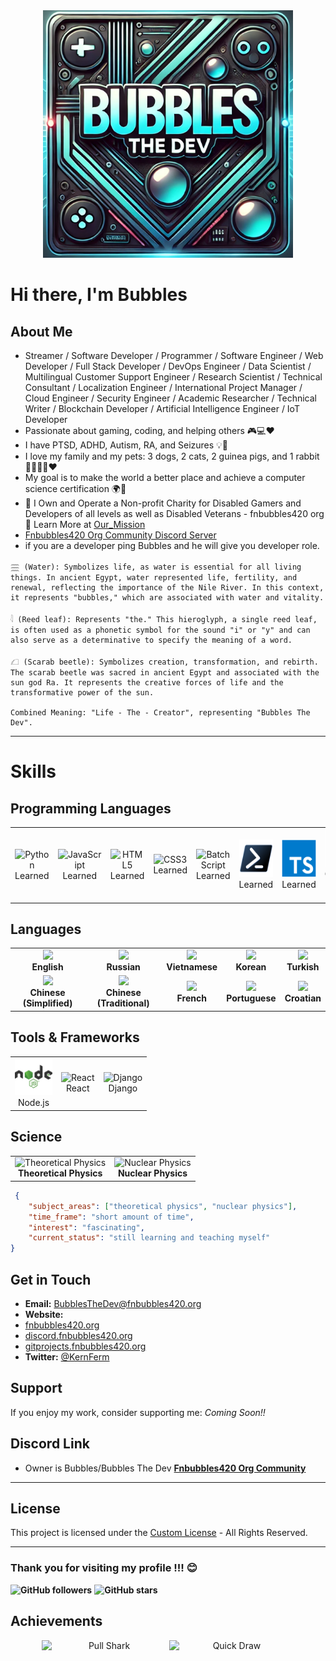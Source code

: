 <div align="center">
    <img src="https://github.com/KernFerm/KernFerm/blob/main/Logo/bubbles_the_Dev.png" alt="bubbles_the_dev_logo_2" width="400"/>
</div>


# Hi there, I'm Bubbles

## About Me
- Streamer / Software Developer / Programmer / Software Engineer / Web Developer / Full Stack Developer / DevOps Engineer / Data Scientist / Multilingual Customer Support Engineer / Research Scientist / Technical Consultant / Localization Engineer / International Project Manager / Cloud Engineer / Security Engineer / Academic Researcher / Technical Writer / Blockchain Developer / Artificial Intelligence Engineer / IoT Developer
- Passionate about gaming, coding, and helping others 🎮💻❤️
- I have PTSD, ADHD, Autism, RA, and Seizures 💡🧠
- I love my family and my pets: 3 dogs, 2 cats, 2 guinea pigs, and 1 rabbit 🐶🐱🐹🐰❤️
- My goal is to make the world a better place and achieve a computer science certification 🌍📜
- 🌟 I Own and Operate a Non-profit Charity for Disabled Gamers and Developers of all levels as well as Disabled Veterans - fnbubbles420 org 🌟 Learn More at [Our_Mission](https://fnbubbles420.org/ourmission)
- [Fnbubbles420 Org Community Discord Server](https://www.discord.fnbubbles420.org/invite)
- if you are a developer ping Bubbles and he will give you developer role.

```
𓈗 (Water): Symbolizes life, as water is essential for all living things. In ancient Egypt, water represented life, fertility, and renewal, reflecting the importance of the Nile River. In this context, it represents "bubbles," which are associated with water and vitality.

𓇋 (Reed leaf): Represents "the." This hieroglyph, a single reed leaf, is often used as a phonetic symbol for the sound "i" or "y" and can also serve as a determinative to specify the meaning of a word.

𓆎 (Scarab beetle): Symbolizes creation, transformation, and rebirth. The scarab beetle was sacred in ancient Egypt and associated with the sun god Ra. It represents the creative forces of life and the transformative power of the sun.

Combined Meaning: "Life - The - Creator", representing "Bubbles The Dev".
```
----

# Skills

## Programming Languages

<p align="center">
  <table>
    <tr>
      <td align="center"><img src="https://external-content.duckduckgo.com/iu/?u=https%3A%2F%2Fimages-wixmp-ed30a86b8c4ca887773594c2.wixmp.com%2Fi%2Fbac5a6f3-7da6-428a-876a-083bae453a5c%2Fd6qw809-4735186b-d16f-491d-987e-53178cc6beec.gif&f=1&nofb=1&ipt=05783075d1e4f61e33e4bbb94449d7fcd484b317092d1019a21fb6c39be89d09&ipo=images" alt="Python" width="60" height="60"><br>Learned</td>
      <td align="center"><img src="https://external-content.duckduckgo.com/iu/?u=https%3A%2F%2Fraw.githubusercontent.com%2Fbeingabeer%2Fbeingabeer%2Fmaster%2Flogo%2Fjavascript.gif&f=1&nofb=1&ipt=63623e2f03545c01d507c0e190f0ec8e9fc86e6948290df7b5105cfcd58dcb63&ipo=images" alt="JavaScript" width="60" height="60"><br>Learned</td>
      <td align="center"><img src="https://external-content.duckduckgo.com/iu/?u=https%3A%2F%2Fmedia.giphy.com%2Fmedia%2FXAxylRMCdpbEWUAvr8%2Fgiphy.gif&f=1&nofb=1&ipt=9812cf0f262ee73ad0d5141b9fbde914e7ed2a1def05ab03175a97adedddea98&ipo=images" alt="HTML5" width="60" height="60"><br>Learned</td>
      <td align="center"><img src="https://external-content.duckduckgo.com/iu/?u=https%3A%2F%2Fraw.githubusercontent.com%2Fbeingabeer%2Fbeingabeer%2Fmaster%2Flogo%2Fcss.gif&f=1&nofb=1&ipt=6ee730516dddcab61818c5ad5e1e335b66e91e8cebc40c3dc89f645034e0c8c7&ipo=images" alt="CSS3" width="60" height="60"><br>Learned</td>
      <td align="center"><img src="https://external-content.duckduckgo.com/iu/?u=http%3A%2F%2Fcmapspublic.ihmc.us%2Frid%3D1H4QDH3D7-1ZK8Z64-VTJ%2Fgears-animation.gif&f=1&nofb=1&ipt=1a2911e1cd8f728780cbfec9bb38238757900f11de73a4ca00917a6208bf9604&ipo=images" alt="Batch Script" width="60" height="60"><br>Learned</td>
      <td align="center"><img src="https://raw.githubusercontent.com/devicons/devicon/master/icons/powershell/powershell-original.svg" alt="PowerShell" width="60" height="60"><br>Learned</td>
      <td align="center"><img src="https://raw.githubusercontent.com/devicons/devicon/master/icons/typescript/typescript-original.svg" alt="TypeScript" width="60" height="60"><br>Learned</td>
      <td align="center"><img src="https://raw.githubusercontent.com/devicons/devicon/master/icons/c/c-original.svg" alt="C" width="60" height="60"><br>Going To Learn</td>
      <td align="center"><img src="https://external-content.duckduckgo.com/iu/?u=https%3A%2F%2Fthumbs.dreamstime.com%2Fb%2Fassembly-digital-java-code-text-computer-software-coding-vector-concept-programming-script-program-screen-illustration-153546779.jpg&f=1&nofb=1&ipt=f436e143f2f37c174cec845125554c552ec5c90e88078d17c9f1fb5cd2858502&ipo=images" alt="Assembly" width="60" height="60"><br>Going to Learn</td>
      <td align="center"><img src="https://external-content.duckduckgo.com/iu/?u=https%3A%2F%2Fcodinginfinite.com%2Fwp-content%2Fuploads%2F2018%2F12%2Frust.gif&f=1&nofb=1&ipt=a22f706da3e2d43e8918a31877446bfee6af0e9ce1e31575797093b02a91ad8e&ipo=images" alt="Rust" width="60" height="60"><br>Learning</td>
      <td align="center"><img src="https://raw.githubusercontent.com/devicons/devicon/master/icons/cplusplus/cplusplus-original.svg" alt="C++" width="60" height="60"><br>Going to Learn</td>
    </tr>
  </table>
</p>

## Languages

<table align="center">
  <tr>
    <td align="center"><img src="https://upload.wikimedia.org/wikipedia/en/a/a4/Flag_of_the_United_States.svg" width="50"><br><b>English</b></td>
    <td align="center"><img src="https://upload.wikimedia.org/wikipedia/en/f/f3/Flag_of_Russia.svg" width="50"><br><b>Russian</b></td>
    <td align="center"><img src="https://upload.wikimedia.org/wikipedia/commons/2/21/Flag_of_Vietnam.svg" width="50"><br><b>Vietnamese</b></td>
    <td align="center"><img src="https://upload.wikimedia.org/wikipedia/commons/0/09/Flag_of_South_Korea.svg" width="50"><br><b>Korean</b></td>
    <td align="center"><img src="https://upload.wikimedia.org/wikipedia/commons/b/b4/Flag_of_Turkey.svg" width="50"><br><b>Turkish</b></td>
  </tr>
  <tr>
    <td align="center"><img src="https://upload.wikimedia.org/wikipedia/commons/f/fa/Flag_of_the_People%27s_Republic_of_China.svg" width="50"><br><b>Chinese (Simplified)</b></td>
    <td align="center"><img src="https://upload.wikimedia.org/wikipedia/commons/7/72/Flag_of_the_Republic_of_China.svg" width="50"><br><b>Chinese (Traditional)</b></td>
    <td align="center"><img src="https://upload.wikimedia.org/wikipedia/en/c/c3/Flag_of_France.svg" width="50"><br><b>French</b></td>
    <td align="center"><img src="https://upload.wikimedia.org/wikipedia/commons/5/5c/Flag_of_Portugal.svg" width="50"><br><b>Portuguese</b></td>
    <td align="center"><img src="https://upload.wikimedia.org/wikipedia/commons/1/1b/Flag_of_Croatia.svg" width="50"><br><b>Croatian</b></td>
  </tr>
</table>

## Tools & Frameworks

<p align="center">
  <table>
    <tr>
      <td align="center"><img src="https://raw.githubusercontent.com/devicons/devicon/master/icons/nodejs/nodejs-original-wordmark.svg" alt="Node.js" width="60" height="60"><br>Node.js</td>
      <td align="center"><img src="https://external-content.duckduckgo.com/iu/?u=https%3A%2F%2Fcdn-icons-png.flaticon.com%2F512%2F1183%2F1183621.png&f=1&nofb=1&ipt=62364c9be4fa4b6ea422a501d72f42f58d4e6517316036c837ff5bedbd36d0d7&ipo=images" alt="React" width="60" height="60"><br>React</td>
      <td align="center"><img src="https://external-content.duckduckgo.com/iu/?u=https%3A%2F%2Fstatic.djangoproject.com%2Fimg%2Flogos%2Fdjango-logo-negative.1d528e2cb5fb.png&f=1&nofb=1&ipt=5960d22ff7dd716a5df57d92e2f2acc12a5942651f3bd2700b07852e64646429&ipo=images" alt="Django" width="60" height="60"><br>Django</td>
    </tr>
  </table>
</p>

## Science

<p align="center">
  <table>
    <tr>
      <td align="center">
        <img src="https://external-content.duckduckgo.com/iu/?u=https%3A%2F%2Fwallpaperaccess.com%2Ffull%2F3167063.jpg&f=1&nofb=1&ipt=e25a400b7418547427161eab78bed4b82ecf8f23dd98f5b29206b5bf11dc12c7&ipo=images" alt="Theoretical Physics" width="100" height="100"><br><b>Theoretical Physics</b>
      </td>
      <td align="center">
        <img src="https://external-content.duckduckgo.com/iu/?u=https%3A%2F%2Ftse2.mm.bing.net%2Fth%3Fid%3DOIP.SX54C9oCX5JODiAiXIUOSQHaFZ%26pid%3DApi&f=1&ipt=1b00ddb30206ab6c886bf4a9f2a19d30b542543721db9dd09672a3793e9e229d&ipo=images" alt="Nuclear Physics" width="100" height="100"><br><b>Nuclear Physics</b>
      </td>
    </tr>
  </table>
</p>

```json
 {
    "subject_areas": ["theoretical physics", "nuclear physics"],
    "time_frame": "short amount of time",
    "interest": "fascinating",
    "current_status": "still learning and teaching myself"
}
```
## Get in Touch
- **Email:** BubblesTheDev@fnbubbles420.org
- **Website:**
- [fnbubbles420.org](https://fnbubbles420.org)
- [discord.fnbubbles420.org](https://discord.fnbubbles420.org)
- [gitprojects.fnbubbles420.org](https://gitprojects.fnbubbles420.org)
- **Twitter:** [@KernFerm](https://twitter.com/KernFerm)

## Support
If you enjoy my work, consider supporting me: *Coming Soon!!*

## Discord Link

- Owner is Bubbles/Bubbles The Dev **[Fnbubbles420 Org Community](https://discord.fnbubbles420.org/invite)**

-----
## License
This project is licensed under the [Custom License](https://github.com/KernFerm/KernFerm/blob/main/LICENSE) - All Rights Reserved.

-----

### **Thank you for visiting my profile !!! 😊**

**![GitHub followers](https://img.shields.io/github/followers/KernFerm?label=Follow&style=social)**
**![GitHub stars](https://img.shields.io/github/stars/KernFerm?label=Stars&style=social)**


## Achievements

<div align="center">
    <img src="https://github.githubassets.com/assets/pull-shark-default-498c279a747d.png" alt="Pull Shark" width="200" style="display:inline-block;"/>
    <img src="https://github.githubassets.com/assets/quickdraw-default-39c6aec8ff89.png" alt="Quick Draw" width="200" style="display:inline-block;"/>
</div>
